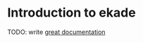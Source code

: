 # Introduction to ekade

TODO: write [great documentation](http://jacobian.org/writing/great-documentation/what-to-write/)
